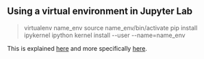## Using a virtual environment in Jupyter Lab

> virtualenv name_env
> source name_env/bin/activate
> pip install ipykernel
> ipython kernel install --user --name=name_env

This is explained [here](https://stackoverflow.com/questions/28831854/how-do-i-add-python3-kernel-to-jupyter-ipython) and more specifically [here](https://anbasile.github.io/programming/2017/06/25/jupyter-venv/).